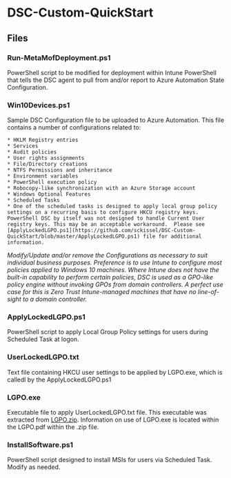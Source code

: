 # DSC-Custom-QuickStart

## Files

### Run-MetaMofDeployment.ps1

PowerShell script to be modified for deployment within Intune PowerShell that tells the DSC agent to pull from and/or report to Azure Automation State Configuration.

### Win10Devices.ps1

Sample DSC Configuration file to be uploaded to Azure Automation. This file contains a number of configurations related to:

    * HKLM Registry entries
    * Services
    * Audit policies
    * User rights assignments
    * File/Directory creations
    * NTFS Permissions and inheritance
    * Environment variables
    * PowerShell execution policy
    * Robocopy-like synchronization with an Azure Storage account
    * Windows Optional Features
    * Scheduled Tasks
    * One of the scheduled tasks is designed to apply local group policy settings on a recurring basis to configure HKCU registry keys. PowerShell DSC by itself was not designed to handle Current User registry keys. This may be an acceptable workaround.  Please see [ApplyLockedLGPO.ps1](https://github.com/sckissel/DSC-Custom-QuickStart/blob/master/ApplyLockedLGPO.ps1) file for additional information.  

_Modify/Update and/or remove the Configurations as necessary to suit individual business purposes.  Preference is to use Intune to configure most policies applied to Windows 10 machines. Where Intune does not have the built-in capability to perform certain policies, DSC is used as a GPO-like policy engine without invoking GPOs from domain controllers. A perfect use case for this is Zero Trust Intune-managed machines that have no line-of-sight to a domain controller._

### ApplyLockedLGPO.ps1

PowerShell script to apply Local Group Policy settings for users during Scheduled Task at logon.  

### UserLockedLGPO.txt

Text file containing HKCU user settings to be applied by LGPO.exe, which is calledl by the ApplyLockedLGPO.ps1

### LGPO.exe

Executable file to apply UserLockedLGPO.txt file. This executable was extracted from [LGPO.zip](https://www.microsoft.com/en-us/download/details.aspx?id=55319). Information on use of LGPO.exe is located within the LGPO.pdf within the .zip file.  

### InstallSoftware.ps1

PowerShell script designed to install MSIs for users via Scheduled Task.  Modify as needed.  
